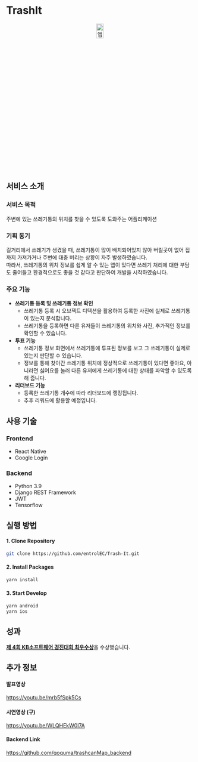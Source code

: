 # TrashIt
<p align="center">
<img src="https://user-images.githubusercontent.com/50871137/235619035-05194752-1e6f-42a8-ab49-a41bd1477cfc.png" width="20%" height="10%" title="앱 이미지" alt="앱 이미지"></img>
</p>

## 서비스 소개
### 서비스 목적
주변에 있는 쓰레기통의 위치를 찾을 수 있도록 도와주는 어플리케이션
### 기획 동기
길거리에서 쓰레기가 생겼을 때, 쓰레기통이 많이 배치되어있지 않아 버릴곳이 없어 집까지 가져가거나 주변에 대충 버리는 상황이 자주 발생하였습니다. <br>
따라서, 쓰레기통의 위치 정보를 쉽게 알 수 있는 앱이 있다면 쓰레기 처리에 대한 부담도 줄어들고 환경적으로도 좋을 것 같다고 판단하여 개발을 시작하였습니다.
### 주요 기능
- **쓰레기통 등록 및 쓰레기통 정보 확인**
  - 쓰레기통 등록 시 오브젝트 디텍션을 활용하여 등록한 사진에 실제로 쓰레기통이 있는지 분석합니다.
  - 쓰레기통을 등록하면 다른 유저들이 쓰레기통의 위치와 사진, 추가적인 정보를 확인할 수 있습니다.
- **투표 기능**
  - 쓰레기통 정보 화면에서 쓰레기통에 투표된 정보를 보고 그 쓰레기통이 실제로 있는지 판단할 수 있습니다.
  - 정보를 통해 찾아간 쓰레기통 위치에 정상적으로 쓰레기통이 있다면 좋아요, 아니라면 싫어요를 눌러 다른 유저에게 쓰레기통에 대한 상태를 파악할 수 있도록 해 줍니다.
- **리더보드 기능**
  - 등록한 쓰레기통 개수에 따라 리더보드에 랭킹됩니다.
  - 추후 리워드에 활용할 예정입니다.

## 사용 기술
### Frontend
- React Native
- Google Login
### Backend
- Python 3.9
- Django REST Framework
- JWT
- Tensorflow

## 실행 방법
#### 1. Clone Repository
```bash
git clone https://github.com/entrolEC/Trash-It.git
```
#### 2. Install Packages
```bash
yarn install
```
#### 3. Start Develop
```bash
yarn android
yarn ios
```

## 성과
[**제 4회 KB소프트웨어 경진대회 최우수상**](https://incheonedu-my.sharepoint.com/personal/user1205_o365_ice_go_kr/_layouts/15/onedrive.aspx?id=%2Fpersonal%2Fuser1205%5Fo365%5Fice%5Fgo%5Fkr%2FDocuments%2FSW%EB%A7%88%EC%97%90%EC%8A%A4%ED%8A%B8%EB%A1%9C%2FKBSC%20%EC%83%81%EC%9E%A5%2Epng&parent=%2Fpersonal%2Fuser1205%5Fo365%5Fice%5Fgo%5Fkr%2FDocuments%2FSW%EB%A7%88%EC%97%90%EC%8A%A4%ED%8A%B8%EB%A1%9C&ga=1, "상장")을 수상했습니다.

## 추가 정보
#### 발표영상
https://youtu.be/mrb5fSpk5Cs
#### 시연영상 (구)
https://youtu.be/WLQHEkW0I7A
#### Backend Link
https://github.com/qoquma/trashcanMap_backend
